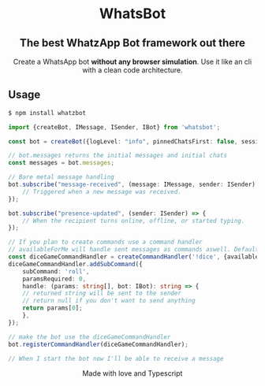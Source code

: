 <div align="center">

# WhatsBot

## The best WhatzApp Bot framework out there

Create a WhatsApp bot **without any browser simulation**. Use it like an cli
with a clean code architecture.

</div>

## Usage

```sh
$ npm install whatzbot
```

```typescript
import {createBot, IMessage, ISender, IBot} from 'whatsbot';

const bot = createBot({logLevel: "info", pinnedChatsFirst: false, sessionFile: './auth_info.json'});

// bot.messages returns the initial messages and initial chats
const messages = bot.messages;

// Bare metal message handling
bot.subscribe("message-received", (message: IMessage, sender: ISender) => {
    // Triggered when a new message was received.
});

bot.subscribe("presence-updated", (sender: ISender) => {
    // When the recipient turns online, offline, or started typing.
});

// If you plan to create commands use a command handler
// availableForMe will handle sent messages as commands aswell. Default: false
const diceGameCommandHandler = createCommandHandler('!dice', {availableForMe: true});
diceGameCommandHandler.addSubCommand({
    subCommand: 'roll',
    paramsRequired: 0,
    handle: (params: string[], bot: IBot): string => {
	// returned string will be sent to the sender
	// return null if you don't want to send anything
	return params[0];
    },
});

// make the bot use the diceGameCommandHandler
bot.registerCommandHandler(diceGameCommandHandler);

// When I start the bot now I'll be able to receive a message

```

<div align="center">

Made with love and Typescript

</div>
